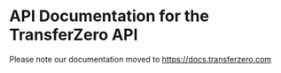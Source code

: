 # API Documentation for the TransferZero API

Please note our documentation moved to https://docs.transferzero.com

